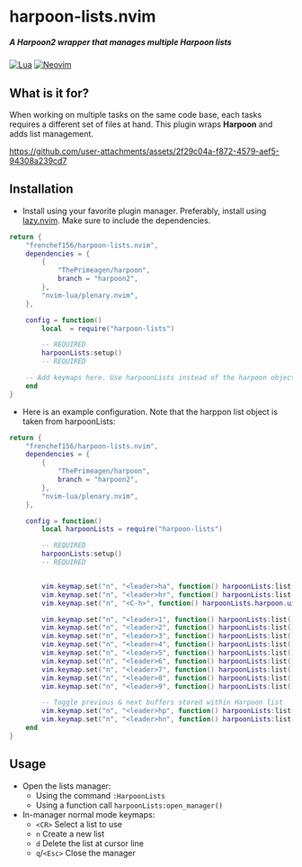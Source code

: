 # harpoon-lists.nvim
##### A Harpoon2 wrapper that manages multiple Harpoon lists
[![Lua](https://img.shields.io/badge/Lua-blue.svg?style=for-the-badge&logo=lua)](http://www.lua.org)
[![Neovim](https://img.shields.io/badge/Neovim%200.8+-green.svg?style=for-the-badge&logo=neovim)](https://neovim.io)

## What is it for?
When working on multiple tasks on the same code base, each tasks requires a different set of files at hand. This plugin wraps **Harpoon** and adds list management.


https://github.com/user-attachments/assets/2f29c04a-f872-4579-aef5-94308a239cd7



## Installation
* Install using your favorite plugin manager. Preferably, install using [lazy.nvim](https://github.com/folke/lazy.nvim). Make sure to include the dependencies.
```lua
return {
	"frenchef156/harpoon-lists.nvim",
	dependencies = {
		{
			"ThePrimeagen/harpoon",
			branch = "harpoon2",
		},
		"nvim-lua/plenary.nvim",
	},

	config = function()
		local  = require("harpoon-lists")

		-- REQUIRED
		harpoonLists:setup()
		-- REQUIRED

    -- Add keymaps here. Use harpoonLists instead of the harpoon object --
	end
}
```
* Here is an example configuration. Note that the harppon list object is taken from harpoonLists:
```lua
return {
	"frenchef156/harpoon-lists.nvim",
	dependencies = {
		{
			"ThePrimeagen/harpoon",
			branch = "harpoon2",
		},
		"nvim-lua/plenary.nvim",
	},

	config = function()
		local harpoonLists = require("harpoon-lists")

		-- REQUIRED
		harpoonLists:setup()
		-- REQUIRED


		vim.keymap.set("n", "<leader>ha", function() harpoonLists:list():add() end, { desc = "Add current file to Harpoon list" })
		vim.keymap.set("n", "<leader>hr", function() harpoonLists:list():remove() end, { desc = "Remove current file from Harpoon list" })
		vim.keymap.set("n", "<C-h>", function() harpoonLists.harpoon.ui:toggle_quick_menu(harpoonLists:list()) end, { desc = "Toggle Harpoon list" })

		vim.keymap.set("n", "<leader>1", function() harpoonLists:list():select(1) end, { desc = "Select first buffer in Harpoon list" })
		vim.keymap.set("n", "<leader>2", function() harpoonLists:list():select(2) end, { desc = "Select second buffer in Harpoon list" })
		vim.keymap.set("n", "<leader>3", function() harpoonLists:list():select(3) end, { desc = "Select third buffer in Harpoon list" })
		vim.keymap.set("n", "<leader>4", function() harpoonLists:list():select(4) end, { desc = "Select fourth buffer in Harpoon list" })
		vim.keymap.set("n", "<leader>5", function() harpoonLists:list():select(5) end, { desc = "Select fifth buffer in Harpoon list" })
		vim.keymap.set("n", "<leader>6", function() harpoonLists:list():select(6) end, { desc = "Select sixth buffer in Harpoon list" })
		vim.keymap.set("n", "<leader>7", function() harpoonLists:list():select(7) end, { desc = "Select seventh buffer in Harpoon list" })
		vim.keymap.set("n", "<leader>8", function() harpoonLists:list():select(8) end, { desc = "Select eighth buffer in Harpoon list" })
		vim.keymap.set("n", "<leader>9", function() harpoonLists:list():select(9) end, { desc = "Select ninth buffer in Harpoon list" })

		-- Toggle previous & next buffers stored within Harpoon list
		vim.keymap.set("n", "<leader>hp", function() harpoonLists:list():prev({ui_nav_wrap = true}) end, { desc = "Go to previous buffer in Harpoon list" })
		vim.keymap.set("n", "<leader>hn", function() harpoonLists:list():next({ui_nav_wrap = true}) end, { desc = "Go to next buffer in Harpoon list" })
	end
}
```

## Usage
* Open the lists manager:
  * Using the command `:HarpoonLists`
  * Using a function call `harpoonLists:open_manager()`
* In-manager normal mode keymaps:
  * `<CR>`	Select a list to use
  * `n`		Create a new list
  * `d`		Delete the list at cursor line
  * `q`/`<Esc>`	Close the manager
